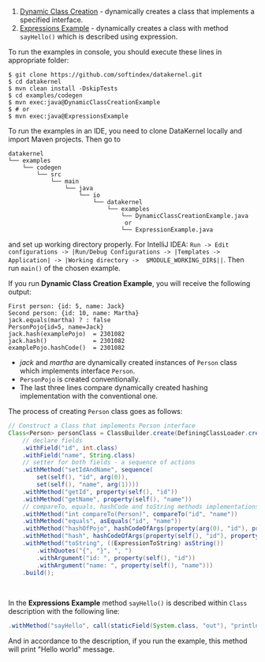 1. [Dynamic Class Creation](https://github.com/softindex/datakernel/blob/master/examples/codegen/src/main/java/io/datakernel/examples/DynamicClassCreationExample.java) - 
dynamically creates a class that implements a specified interface.
2. [Expressions Example](https://github.com/softindex/datakernel/blob/master/examples/codegen/src/main/java/io/datakernel/examples/ExpressionsExample.java) - 
dynamically creates a class with method `sayHello()` which is described using expression.

To run the examples in console, you should execute these lines in appropriate folder:
```
$ git clone https://github.com/softindex/datakernel.git
$ cd datakernel
$ mvn clean install -DskipTests
$ cd examples/codegen
$ mvn exec:java@DynamicClassCreationExample
$ # or
$ mvn exec:java@ExpressionsExample
```

To run the examples in an IDE, you need to clone DataKernel locally and import Maven projects. Then go to 
```
datakernel
└── examples
    └── codegen
        └── src
            └── main
                └── java
                    └── io
                        └── datakernel
                            └── examples
                                └── DynamicClassCreationExample.java
                                 or
                                └── ExpressionExample.java
```
and set up working directory properly. For IntelliJ IDEA:
`Run -> Edit configurations -> |Run/Debug Configurations -> |Templates -> Application| -> |Working directory -> 
$MODULE_WORKING_DIR$||`.
Then run `main()` of the chosen example.

If you run **Dynamic Class Creation Example**, you will receive the following output:
```
First person: {id: 5, name: Jack}
Second person: {id: 10, name: Martha}
jack.equals(martha) ? : false
PersonPojo{id=5, name=Jack}
jack.hash(examplePojo)  = 2301082
jack.hash()             = 2301082
examplePojo.hashCode()  = 2301082
```

* *jack* and *martha* are dynamically created instances of `Person` class which implements interface `Person`.
* `PersonPojo` is created conventionally.
* The last three lines compare dynamically created hashing implementation with the conventional one.

The process of creating `Person` class goes as follows:
```java
// Construct a Class that implements Person interface
Class<Person> personClass = ClassBuilder.create(DefiningClassLoader.create(Thread.currentThread().getContextClassLoader()), Person.class)
	// declare fields
	.withField("id", int.class)
	.withField("name", String.class)
	// setter for both fields - a sequence of actions
	.withMethod("setIdAndName", sequence(
		set(self(), "id", arg(0)),
		set(self(), "name", arg(1))))
	.withMethod("getId", property(self(), "id"))
	.withMethod("getName", property(self(), "name"))
	// compareTo, equals, hashCode and toString methods implementations follow the standard convention
	.withMethod("int compareTo(Person)", compareTo("id", "name"))
	.withMethod("equals", asEquals("id", "name"))
	.withMethod("hashOfPojo", hashCodeOfArgs(property(arg(0), "id"), property(arg(0), "name")))
	.withMethod("hash", hashCodeOfArgs(property(self(), "id"), property(self(), "name")))
	.withMethod("toString", ((ExpressionToString) asString())
		.withQuotes("{", "}", ", ")
		.withArgument("id: ", property(self(), "id"))
		.withArgument("name: ", property(self(), "name")))
	.build();
```
<br>

In the **Expressions Example** method `sayHello()` is described within `Class` description with the following line:
```java
.withMethod("sayHello", call(staticField(System.class, "out"), "println", value("Hello world")))
```
And in accordance to the description, if you run the example, this method will print "Hello world" message.
